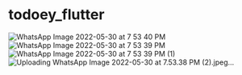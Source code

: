 # todoey_flutter
![WhatsApp Image 2022-05-30 at 7 53 40 PM](https://user-images.githubusercontent.com/93365339/171036630-7e75c65c-a379-47ed-91b3-576c63a86ad7.jpeg)
![WhatsApp Image 2022-05-30 at 7 53 39 PM](https://user-images.githubusercontent.com/93365339/171036647-cfb171ee-2c8e-406e-8bbd-1fbea878b68c.jpeg)
![WhatsApp Image 2022-05-30 at 7 53 39 PM (1)](https://user-images.githubusercontent.com/93365339/171036668-e9efce7d-5a8e-4aab-86d8-14895b7fb9a3.jpeg)
![Uploading WhatsApp Image 2022-05-30 at 7.53.38 PM (2).jpeg…]()
